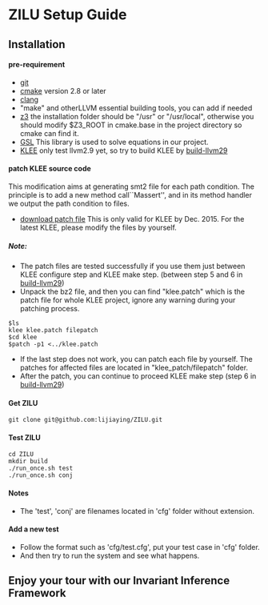 # ZILU Setup Guide

## Installation
#### pre-requirement
* [git](https://git-scm.com/downloads)
* [cmake](https://cmake.org/) version 2.8 or later
* [clang](http://clang.llvm.org/get_started.html)
* "make" and otherLLVM essential building tools, you can add if needed
* [z3](https://github.com/Z3Prover/z3) the installation folder should be "/usr" or "/usr/local", otherwise you should modify $Z3_ROOT in cmake.base in the project directory so cmake can find it. 
* [GSL](http://www.gnu.org/software/gsl/) This library is used to solve equations in our project.
* [KLEE](https://klee.github.io/) only test llvm2.9 yet, so try to build KLEE by [build-llvm29](http://klee.github.io/build-llvm29/)


#### patch KLEE source code
This modification aims at generating smt2 file for each path condition.
The principle is to add a new method call``Massert'', and in its method handler we output the path condition to files.

* [download patch file](http://lijiaying.github.io/content/iif/klee_patch.tar.bz2) This is only valid for KLEE by Dec. 2015.
For the latest KLEE, please modify the files by yourself. 

##### Note:
+ The patch files are tested successfully if you use them just between KLEE configure step and KLEE make step. (between step 5 and 6 in [build-llvm29](http://klee.github.io/build-llvm29/))
+ Unpack the bz2 file, and then you can find "klee.patch" which is the patch file for whole KLEE project, ignore any warning during your patching process.
```
$ls
klee klee.patch filepatch
$cd klee
$patch -p1 <../klee.patch
```
+ If the last step does not work, you can patch each file by yourself. The patches for affected files are located in "klee_patch/filepatch" folder.
+ After the patch, you can continue to proceed KLEE make step (step 6 in [build-llvm29](http://klee.github.io/build-llvm29/))


#### Get ZILU
```
git clone git@github.com:lijiaying/ZILU.git
```

#### Test ZILU
```
cd ZILU
mkdir build
./run_once.sh test
./run_once.sh conj
```

#### Notes
+ The 'test', 'conj' are filenames located in 'cfg' folder without extension.

#### Add a new test
- Follow the format such as 'cfg/test.cfg', put your test case in 'cfg' folder.
- And then try to run the system and see what happens.

## Enjoy your tour with our Invariant Inference Framework
